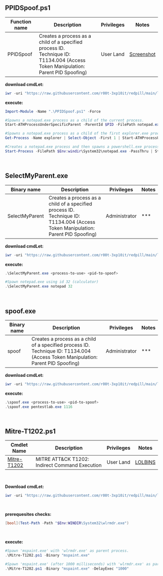 ## PPIDSpoof.ps1

|Function name|Description|Privileges|Notes|
|---|---|---|---|
|PPIDSpoof|Creates a process as a child of a specified process ID.<br />Technique ID: T1134.004 (Access Token Manipulation: Parent PID Spoofing)|User Land|[Screenshot](https://raw.githubusercontent.com/r00t-3xp10it/redpill/main/lib/Process-Spoofing/PPIDSpoof.png)|

**download cmdLet:**
```powershell
iwr -uri "https://raw.githubusercontent.com/r00t-3xp10it/redpill/main/lib/Process-Spoofing/PPIDSpoof.ps1" -OutFile "PPIDSpoof.ps1"
```

**execute:**
```powershell
Import-Module -Name ".\PPIDSpoof.ps1" -Force

#Spawns a notepad.exe process as a child of the current process.
Start-ATHProcessUnderSpecificParent -ParentId $PID -FilePath notepad.exe

#Spawns a notepad.exe process as a child of the first explorer.exe process.
Get-Process -Name explorer | Select-Object -First 1 | Start-ATHProcessUnderSpecificParent -FilePath notepad.exe

#Creates a notepad.exe process and then spawns a powershell.exe process as a child of it.
Start-Process -FilePath $Env:windir\System32\notepad.exe -PassThru | Start-ATHProcessUnderSpecificParent -FilePath powershell.exe -CommandLine '-Command Write-Host foo'
```

<br />

## SelectMyParent.exe

|Binary name|Description|Privileges|Notes|
|---|---|---|---|
|SelectMyParent|Creates a process as a child of a specified process ID.<br />Technique ID: T1134.004 (Access Token Manipulation: Parent PID Spoofing)|Administrator|\*\*\*|

**download cmdLet:**
```powershell
iwr -uri "https://raw.githubusercontent.com/r00t-3xp10it/redpill/main/lib/Process-Spoofing/SelectMyParent.exe" -OutFile "SelectMyParent.exe"
```

**execute:**
```powershell
.\SelectMyParent.exe <process-to-use> <pid-to-spoof>

#Spawn notepad.exe using id 32 (calculator)
.\SelectMyParent.exe notepad 32
```

<br />

## spoof.exe

|Binary name|Description|Privileges|Notes|
|---|---|---|---|
|spoof|Creates a process as a child of a specified process ID.<br />Technique ID: T1134.004 (Access Token Manipulation: Parent PID Spoofing)|Administrator|\*\*\*|

**download cmdLet:**
```powershell
iwr -uri "https://raw.githubusercontent.com/r00t-3xp10it/redpill/main/lib/Process-Spoofing/spoof.exe" -OutFile "spoof.exe"
```

**execute:**
```powershell
.\spoof.exe <process-to-use> <pid-to-spoof>
.\spoof.exe pentestlab.exe 1116
```

<br />

## Mitre-T1202.ps1

|Cmdlet Name|Description|Privileges|Notes|
|---|---|---|---|
|[Mitre-T1202](https://github.com/r00t-3xp10it/redpill/blob/main/lib/Process-Spoofing/Mitre-T1202.ps1)| MITRE ATT&CK T1202: Indirect Command Execution|User Land|[LOLBINS](https://lolbas-project.github.io)|

<br />

**Download cmdLet:**
```powershell
iwr -uri "https://raw.githubusercontent.com/r00t-3xp10it/redpill/main/lib/Process-Spoofing/Mitre-T1202.ps1" -OutFile "Mitre-T1202.ps1"
```

<br />

**prerequesites checks:**
```powershell
[bool](Test-Path -Path "$Env:WINDIR\System32\wlrmdr.exe")
```

<br />

**execute:**
```powershell
#Spawn 'mspaint.exe' with 'wlrmdr.exe' as parent process.
.\Mitre-T1202.ps1 -Binary "mspaint.exe"

#Spawn 'mspaint.exe' (after 1000 milliseconds) with 'wlrmdr.exe' as parent process.
.\Mitre-T1202.ps1 -Binary "mspaint.exe" -DelayExec "1000"
```
